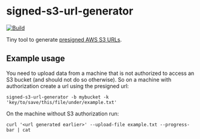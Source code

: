 # signed-s3-url-generator
[![Build](https://github.com/carlduevel/signed-s3-url-generator/actions/workflows/build.yml/badge.svg)](https://github.com/carlduevel/signed-s3-url-generator/actions/workflows/build.yml)

Tiny tool to generate [presigned AWS S3
URLs](https://docs.aws.amazon.com/AmazonS3/latest/userguide/ShareObjectPreSignedURL.html).


## Example usage

You need to upload data from a machine that is not authorized to access an S3
bucket (and should not do so otherwise). So on a machine with authorization create a url using the
presigned url:
```
signed-s3-url-generator -b mybucket -k 'key/to/save/this/file/under/example.txt'
```
On the machine without S3 authorization run:
```
curl '<url generated earlier>' --upload-file example.txt --progress-bar | cat
```


